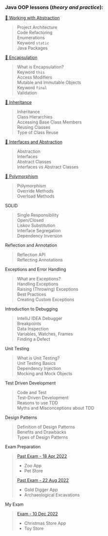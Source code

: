 ### Java OOP lessons (_theory and practice_):

[:file_folder: Working with Abstraction](https://github.com/thrako/java_oop/tree/main/lesson01_working_with_abstraction) 
> Project Architecture  
> Code Refactoring  
> Enumerations  
> Keyword `static`  
> Java Packages  

[:file_folder: Encapsulation](https://github.com/thrako/java_oop/tree/main/lesson02_encapsulation)
> What is Encapsulation?  
> Keyword `this`  
> Access Modifiers  
> Mutable and Immutable Objects  
> Keyword `final`  
> Validation  
> 

[:file_folder: Inheritance](https://github.com/thrako/java_oop/tree/main/lesson03_inheritance)
> Inheritance  
> Class Hierarchies  
> Accessing Base Class Members  
> Reusing Classes  
> Type of Class Reuse  
>

[:file_folder: Interfaces and Abstraction](https://github.com/thrako/java_oop/tree/main/lesson04_interfaces)
> Abstraction  
> Interfaces  
> Abstract Classes  
> Interfaces vs Abstract Classes  
>

[:file_folder: Polymorphism](https://github.com/thrako/java_oop/tree/main/lesson05_polymorphism)
> Polymorphism  
> Override Methods  
> Overload Methods  
>

SOLID
> Single Responsibility   
> Open/Closed  
> Liskov Substitution  
> Interface Segregation  
> Dependency Inversion  
>

Reflection and Annotation
> Reflection API  
> Reflecting Annotations  
>

Exceptions and Error Handling
> What are Exceptions?  
> Handling Exceptions  
> Raising (Throwing) Exceptions  
> Best Practices  
> Creating Custom Exceptions  
>

Introduction to Debugging
> IntelliJ IDEA Debugger  
> Breakpoints  
> Data Inspection  
> Variables, Watches, Frames  
> Finding a Defect  
>

Unit Testing  
> What is Unit Testing?  
> Unit Testing Basics  
> Dependency Injection  
> Mocking and Mock Objects  
>

Test Driven Development
> Code and Test  
> Test-Driven Development  
> Reasons to use TDD  
> Myths and Misconceptions about TDD  
>

Design Patterns
> Definition of Design Patterns  
> Benefits and Drawbacks  
> Types of Design Patterns  
>

Exam Preparation
> [Past Exam - 18 Apr 2022](https://github.com/thrako/java_oop_exam_2022-04-18)
> + Zoo App
> + Pet Store
>
> [Past Exam - 22 Aug 2022](https://github.com/thrako/java_oop_exam_2022-08-22)
> + Gold Digger App  
> + Archaeological Excavations  


My Exam
> [Exam - 10 Dec 2022](https://github.com/thrako/java_oop_exam_2022-12-10)
> + Christmas Store App
> + Toy Store
